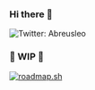 ### Hi there 👋


![Twitter: Abreusleo](https://img.shields.io/badge/Twitter%3A%20Abreusleo?style=social&logo=twitter)



### 🚧 WIP 🚧

[![roadmap.sh](https://api.roadmap.sh/v1-badge/tall/649b129bd99c9d67319accf6?variant=dark)](https://roadmap.sh)
<!--
**abreusleo/abreusleo** is a ✨ _special_ ✨ repository because its `README.md` (this file) appears on your GitHub profile.

Here are some ideas to get you started:

- 🔭 I’m currently working on ...
- 🌱 I’m currently learning ...
- 👯 I’m looking to collaborate on ...
- 🤔 I’m looking for help with ...
- 💬 Ask me about ...
- 📫 How to reach me: ...
- 😄 Pronouns: ...
- ⚡ Fun fact: ...
-->
